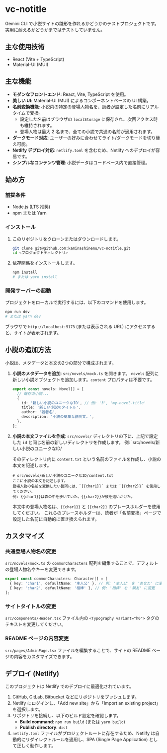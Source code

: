 # vc-notitle

Gemini CLI で小説サイトの雛形を作れるかどうかのテストプロジェクトです。実用に耐えるかどうかまではテストしていません。

## 主な使用技術

- React (Vite + TypeScript)
- Material-UI (MUI)

## 主な機能

- **モダンなフロントエンド**: React, Vite, TypeScript を使用。
- **美しい UI**: Material-UI (MUI) によるコンポーネントベースの UI 構築。
- **名前変換機能**: 小説内の特定の登場人物名を、読者が設定した名前にリアルタイムで変換。
  - 設定した名前はブラウザの `localStorage` に保存され、次回アクセス時も維持されます。
  - 登場人物は最大 2 名まで、全ての小説で共通の名前が適用されます。
- **ダークモード対応**: ユーザーの好みに合わせてライト/ダークモードを切り替え可能。
- **Netlify デプロイ対応**: `netlify.toml` を含むため、Netlify へのデプロイが容易です。
- **シンプルなコンテンツ管理**: 小説データはコードベース内で直接管理。

## 始め方

### 前提条件

- Node.js (LTS 推奨)
- npm または Yarn

### インストール

1.  このリポジトリをクローンまたはダウンロードします。
    ```bash
    git clone git@github.com:kaminashinemu/vc-notitle.git
    cd <プロジェクトディレクトリ>
    ```
2.  依存関係をインストールします。
    ```bash
    npm install
    # または yarn install
    ```

### 開発サーバーの起動

プロジェクトをローカルで実行するには、以下のコマンドを使用します。

```bash
npm run dev
# または yarn dev
```

ブラウザで `http://localhost:5173` (または表示される URL) にアクセスすると、サイトが表示されます。

## 小説の追加方法

小説は、メタデータと本文の2つの部分で構成されます。

1.  **小説のメタデータを追加**: `src/novels/mock.ts` を開きます。
    `novels` 配列に新しい小説オブジェクトを追加します。`content` プロパティは不要です。

    ```typescript
    export const novels: Novel[] = [
      // 既存の小説...
      {
        id: '新しい小説のユニークなID', // 例: '3', 'my-novel-title'
        title: '新しい小説のタイトル',
        author: '著者名',
        description: '小説の簡単な説明文。',
      },
    ];
    ```

2.  **小説の本文ファイルを作成**: `src/novels/` ディレクトリの下に、上記で設定した `id` と同じ名前の新しいディレクトリを作成します。
    例: `src/novels/新しい小説のユニークなID/

    そのディレクトリ内に `content.txt` という名前のファイルを作成し、小説の本文を記述します。

    ```
    # src/novels/新しい小説のユニークなID/content.txt
    ここに小説の本文を記述します。
    登場人物の名前を変換したい箇所には、`{{char1}}` または `{{char2}}` を使用してください。
    例: {{char1}}は森の中を歩いていた。{{char2}}が彼を追いかけた。
    ```

    本文中の登場人物名は、`{{char1}}` と `{{char2}}` のプレースホルダーを使用してください。
    これらのプレースホルダーは、読者が「名前変換」ページで設定した名前に自動的に置き換えられます。

## カスタマイズ

### 共通登場人物名の変更

`src/novels/mock.ts` の `commonCharacters` 配列を編集することで、デフォルトの登場人物名やキーを変更できます。

```typescript
export const commonCharacters: Character[] = [
  { key: 'char1', defaultName: '主人公' }, // 例: '主人公' を 'あなた' に変更
  { key: 'char2', defaultName: '相棒' }, // 例: '相棒' を '親友' に変更
];
```

### サイトタイトルの変更

`src/components/Header.tsx` ファイル内の `<Typography variant="h6">` タグのテキストを変更してください。

### README ページの内容変更

`src/pages/AdminPage.tsx` ファイルを編集することで、サイトの README ページの内容をカスタマイズできます。

## デプロイ (Netlify)

このプロジェクトは Netlify でのデプロイに最適化されています。

1.  GitHub, GitLab, Bitbucket などにリポジトリをプッシュします。
2.  Netlify にログインし、「Add new site」から「Import an existing project」を選択します。
3.  リポジトリを接続し、以下のビルド設定を確認します。
    - **Build command**: `npm run build` (または `yarn build`)
    - **Publish directory**: `dist`
4.  `netlify.toml` ファイルがプロジェクトルートに存在するため、Netlify は自動的にリダイレクトルールを適用し、SPA (Single Page Application) として正しく動作します。
